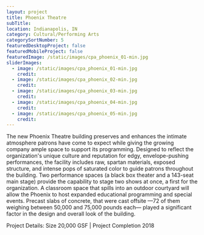 ```yaml
---
layout: project
title: Phoenix Theatre
subTitle:
location: Indianapolis, IN
category: Cultural/Performing Arts
categorySortNumber: 5
featuredDesktopProject: false
featuredMobileProject: false
featuredImage: /static/images/cpa_phoenix_01-min.jpg
sliderImages:
  - image: /static/images/cpa_phoenix_01-min.jpg
    credit:
  - image: /static/images/cpa_phoenix_02-min.jpg
    credit:
  - image: /static/images/cpa_phoenix_03-min.jpg
    credit:
  - image: /static/images/cpa_phoenix_04-min.jpg
    credit:
  - image: /static/images/cpa_phoenix_05-min.jpg
    credit:
---
```

The new Phoenix Theatre building preserves and enhances the intimate atmosphere patrons have come to expect while giving the growing company ample space to support its programming. Designed to reflect the organization\'s unique culture and reputation for edgy, envelope-pushing performances, the facility includes raw, spartan materials, exposed structure, and intense pops of saturated color to guide patrons throughout the building. Two performance spaces (a black box theater and a 143-seat main stage) provide the capability to stage two shows at once, a first for the organization. A classroom space that spills into an outdoor courtyard will allow the Phoenix to host expanded educational programming and special events. Precast slabs of concrete, that were cast offsite &mdash;72 of them weighing between 50,000 and 75,000 pounds each&mdash; played a significant factor in the design and overall look of the building.

Project Details:  Size 20,000 GSF | Project Completion 2018



























